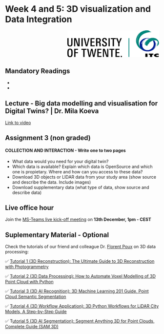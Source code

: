 # Week 4 and 5: 3D visualization and Data Integration

<p style="text-align: right" ><img src="../images/ut-itc-logo-rgb.png" width="300"></p>

## Mandatory Readings 

*
*


## Lecture - Big data modelling and visualisation for Digital Twins? | Dr. Mila Koeva

[Link to video](video)



## Assignment 3 (non graded)


#### COLLECTION AND INTERACTION - Write one to two pages

*	What data would you need for your digital twin? 
*	Which data is available? Explain which data is OpenSource and which one is propietary. Where and how can you access to these data? 
*	Download 3D objects or LIDAR data from your study area (show source and describe the data. Include images)
*	Download supplementary data (what type of data, show source and describe data)


## Live office hour 

Join the [MS-Teams live kick-off meeting](https://teams.microsoft.com/l/meetup-join/19%3aLOGW63CI3_SKFd3BGZKHTMp3iGFXa64dHUsDIbpC0pg1%40thread.tacv2/1726814576878?context=%7b%22Tid%22%3a%22723246a1-c3f5-43c5-acdc-43adb404ac4d%22%2c%22Oid%22%3a%2280d1a586-55cf-4761-85f7-eb620a0bfbe5%22%7d) on **13th December, 1pm - CEST**


## Suplementary Material - Optional

Check the tutorials of our friend and colleague Dr. [Florent Poux](https://www.linkedin.com/in/florent-poux-point-cloud/) on 3D data processing:

 ✅ [Tutorial 1 (3D Reconstruction): The Ultimate Guide to 3D Reconstruction with Photogrammetry](https://lnkd.in/e_X-Be-3)

 ✅ [Tutorial 2 (3D Data Processing): How to Automate Voxel Modelling of 3D Point Cloud with Python]( https://lnkd.in/gYTxGDGB)

 ✅ [Tutorial 3 (3D AI Recognition): 3D Machine Learning 201 Guide, Point Cloud Semantic Segmentation](https://lnkd.in/ee7vqnh8)

 ✅ [Tutorial 4 (3D Workflow Application): 3D Python Workflows for LiDAR City Models, A Step-by-Step Guide](https://lnkd.in/eB_picCW)

 ✅ T[utorial 5 (3D AI Segmentation): Segment Anything 3D for Point Clouds, Complete Guide (SAM 3D)](https://lnkd.in/eWpnF4JS)
 